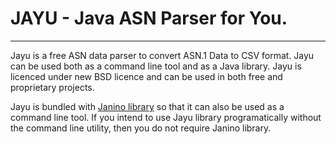 # JAYU - Java ASN Parser for You. #


---


Jayu is a free ASN data parser to convert ASN.1 Data to CSV format. Jayu can be used both as a command line tool and as a Java library. Jayu is licenced under new BSD licence and can be used in both free and proprietary projects.

Jayu is bundled with [Janino library](http://docs.codehaus.org/display/JANINO/Home) so that it can also be used as a command line tool. If you intend to use Jayu library programatically without the command line utility, then you do not require Janino library.